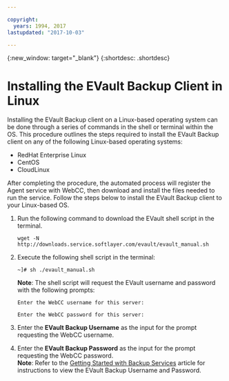 ```yaml
---

copyright:
  years: 1994, 2017
lastupdated: "2017-10-03"

---
```

{:new_window: target="_blank"}
{:shortdesc: .shortdesc}

# Installing the EVault Backup Client in Linux 

Installing the EVault Backup client on a Linux-based operating system can be done through a series of commands in the shell or terminal within the OS. This procedure outlines the steps required to install the EVault Backup client on any of the following Linux-based operating systems:

- RedHat Enterprise Linux
- CentOS
- CloudLinux

After completing the procedure, the automated process will register the Agent service with WebCC, then download and install the files needed to run the service. Follow the steps below to install the EVault Backup client to your Linux-based OS.

1. Run the following command to download the EVault shell script in the terminal.

    `wget -N http://downloads.service.softlayer.com/evault/evault_manual.sh`

2. Execute the following shell script in the terminal:

    `~]# sh ./evault_manual.sh`

    **Note**: The shell script will request the EVault username and password with the following prompts:

    `Enter the WebCC username for this server:`
    
    `Enter the WebCC password for this server:`
3. Enter the **EVault Backup Username** as the input for the prompt requesting the WebCC username. 
4. Enter the **EVault Backup Password** as the input for the prompt requesting the WebCC password. <br/>
   **Note**: Refer to the [Getting Started with Backup Services](/docs/infrastructure/Backup/index.html) article for instructions to view the EVault Backup Username and Password.

